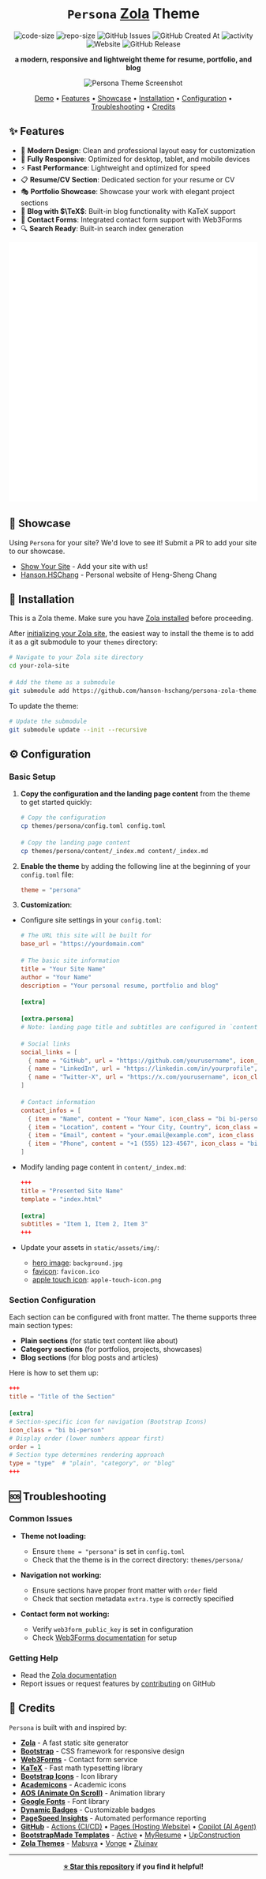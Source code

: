 <div align="center">

# `Persona` [Zola](https://www.getzola.org/) Theme

![code-size](https://img.shields.io/github/languages/code-size/hanson-hschang/persona-zola-theme)
![repo-size](https://img.shields.io/github/repo-size/hanson-hschang/persona-zola-theme)
![GitHub Issues](https://img.shields.io/github/issues/hanson-hschang/persona-zola-theme)
![GitHub Created At](https://img.shields.io/github/created-at/hanson-hschang/persona-zola-theme)
![activity](https://img.shields.io/github/last-commit/hanson-hschang/persona-zola-theme)
![Website](https://img.shields.io/website?url=https%3A%2F%2Fhanson-hschang.github.io%2Fpersona-zola-theme)
![GitHub Release](https://img.shields.io/github/v/release/hanson-hschang/persona-zola-theme)

**a modern, responsive and lightweight theme for resume, portfolio, and blog**

![Persona Theme Screenshot](screenshot.png)

[Demo](https://hanson-hschang.github.io/persona-zola-theme/) • [Features](#-features) • [Showcase](#-showcase) • [Installation](#-installation) • [Configuration](#%EF%B8%8F-configuration) • [Troubleshooting](#-troubleshooting) • [Credits](#-credits)

</div>

## ✨ Features

- 🎨 **Modern Design**: Clean and professional layout easy for customization
- 📱 **Fully Responsive**: Optimized for desktop, tablet, and mobile devices
- ⚡️ **Fast Performance**: Lightweight and optimized for speed
- 📋 **Resume/CV Section**: Dedicated section for your resume or CV
- 🎭 **Portfolio Showcase**: Showcase your work with elegant project sections
- 📝 **Blog with $\TeX$**: Built-in blog functionality with KaTeX support
- 📧 **Contact Forms**: Integrated contact form support with Web3Forms
- 🔍 **Search Ready**: Built-in search index generation

<div align="center">

[![pagespeed report](pagespeed-report.svg)](https://pagespeed.web.dev/)

</div>

## 🌟 Showcase

Using `Persona` for your site? 
We'd love to see it! 
Submit a PR to add your site to our showcase.

- [Show Your Site](#-showcase) - Add your site with us!
- [Hanson.HSChang](https://hanson-hschang.github.io/) - Personal website of Heng-Sheng Chang

## 🚀 Installation

This is a Zola theme.
Make sure you have [Zola installed](https://www.getzola.org/documentation/getting-started/installation/) before proceeding.

After [initializing your Zola site](https://www.getzola.org/documentation/getting-started/overview/#initialize-site), the easiest way to install the theme is to add it as a git submodule to your `themes` directory:

```bash
# Navigate to your Zola site directory
cd your-zola-site

# Add the theme as a submodule
git submodule add https://github.com/hanson-hschang/persona-zola-theme.git themes/persona
```

To update the theme:

```bash
# Update the submodule
git submodule update --init --recursive
```

## ⚙️ Configuration

### Basic Setup

1. **Copy the configuration and the landing page content** from the theme to get started quickly:

    ```bash
    # Copy the configuration
    cp themes/persona/config.toml config.toml

    # Copy the landing page content
    cp themes/persona/content/_index.md content/_index.md
    ```

2. **Enable the theme** by adding the following line at the beginning of your `config.toml` file:

    ```toml
    theme = "persona"
    ```

3. **Customization**:

  - Configure site settings in your `config.toml`:

    ```toml
    # The URL this site will be built for
    base_url = "https://yourdomain.com"

    # The basic site information
    title = "Your Site Name"
    author = "Your Name"
    description = "Your personal resume, portfolio and blog"

    [extra]

    [extra.persona]
    # Note: landing page title and subtitles are configured in `content/_index.md`

    # Social links
    social_links = [
      { name = "GitHub", url = "https://github.com/yourusername", icon_class = "bi bi-github" },
      { name = "LinkedIn", url = "https://linkedin.com/in/yourprofile", icon_class = "bi bi-linkedin" },
      { name = "Twitter-X", url = "https://x.com/yourusername", icon_class = "bi bi-twitter-x" },
    ]

    # Contact information
    contact_infos = [
      { item = "Name", content = "Your Name", icon_class = "bi bi-person" },
      { item = "Location", content = "Your City, Country", icon_class = "bi bi-geo-alt" },
      { item = "Email", content = "your.email@example.com", icon_class = "bi bi-envelope" },
      { item = "Phone", content = "+1 (555) 123-4567", icon_class = "bi bi-phone" },
    ]
    ```

  - Modify landing page content in `content/_index.md`:

    ```toml
    +++
    title = "Presented Site Name"
    template = "index.html"
    
    [extra]
    subtitles = "Item 1, Item 2, Item 3"
    +++
    ```

  - Update your assets in `static/assets/img/`:
    - [hero image](https://en.wiktionary.org/wiki/hero_image): `background.jpg`
    - [favicon](https://en.wikipedia.org/wiki/Favicon): `favicon.ico`
    - [apple touch icon](https://developer.apple.com/library/archive/documentation/AppleApplications/Reference/SafariWebContent/ConfiguringWebApplications/ConfiguringWebApplications.html): `apple-touch-icon.png`

### Section Configuration

Each section can be configured with front matter. 
The theme supports three main section types:
- **Plain sections** (for static text content like about)
- **Category sections** (for portfolios, projects, showcases)
- **Blog sections** (for blog posts and articles)

Here is how to set them up:

```toml
+++
title = "Title of the Section"

[extra]
# Section-specific icon for navigation (Bootstrap Icons)
icon_class = "bi bi-person"
# Display order (lower numbers appear first)
order = 1
# Section type determines rendering approach
type = "type"  # "plain", "category", or "blog"
+++
```

## 🆘 Troubleshooting

### Common Issues

- **Theme not loading:**
  - Ensure `theme = "persona"` is set in `config.toml`
  - Check that the theme is in the correct directory: `themes/persona/`

- **Navigation not working:**
  - Ensure sections have proper front matter with `order` field
  - Check that section metadata `extra.type` is correctly specified

- **Contact form not working:**
  - Verify `web3form_public_key` is set in configuration
  - Check [Web3Forms documentation](https://docs.web3forms.com/) for setup

### Getting Help
- Read the [Zola documentation](https://www.getzola.org/documentation/)
- Report issues or request features by [contributing](CONTRIBUTING.md) on GitHub


## 🙏 Credits

`Persona` is built with and inspired by:

- [**Zola**](https://www.getzola.org/) - A fast static site generator
- [**Bootstrap**](https://getbootstrap.com/) - CSS framework for responsive design
- [**Web3Forms**](https://web3forms.com/) - Contact form service
- [**KaTeX**](https://katex.org/) - Fast math typesetting library
- [**Bootstrap Icons**](https://icons.getbootstrap.com/) - Icon library
- [**Academicons**](https://jpswalsh.github.io/academicons/) - Academic icons
- [**AOS (Animate On Scroll)**](https://michalsnik.github.io/aos/) - Animation library
- [**Google Fonts**](https://fonts.google.com/) - Font library
- [**Dynamic Badges**](https://shields.io/) - Customizable badges
- [**PageSpeed Insights**](https://github.com/lowlighter/metrics/tree/master/source/plugins/pagespeed) - Automated performance reporting
- [**GitHub**](https://github.com/features) - [Actions (CI/CD)](https://github.com/features/actions) • [Pages (Hosting Website)](https://docs.github.com/en/pages/getting-started-with-github-pages) • [Copilot (AI Agent)](https://docs.github.com/en/copilot/get-started/what-is-github-copilot)
- [**BootstrapMade Templates**](https://bootstrapmade.com/) - [Active](https://bootstrapmade.com/demo/Active) • [MyResume](https://bootstrapmade.com/demo/MyResume) • [UpConstruction](https://bootstrapmade.com/demo/UpConstruction)
- [**Zola Themes**](https://www.getzola.org/themes/) - [Mabuya](https://mabuya.vercel.app/) • [Vonge](https://pascal-berrang.de/vonge-zola-theme/) • [Zluinav](https://harrymkt.github.io/zluinav/)


---

<div align="center">

**[⭐ Star this repository](https://github.com/hanson-hschang/persona-zola-theme) if you find it helpful!**

</div>
